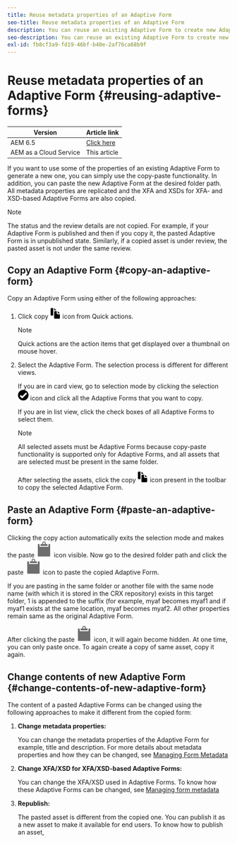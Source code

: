 ```yaml
---
title: Reuse metadata properties of an Adaptive Form
seo-title: Reuse metadata properties of an Adaptive Form
description: You can reuse an existing Adaptive Form to create new Adaptive Forms.
seo-description: You can reuse an existing Adaptive Form to create new Adaptive Forms.
exl-id: fb8cf3a9-fd19-46bf-b40e-2af76ca68b9f
---
```

# Reuse metadata properties of an Adaptive Form {#reusing-adaptive-forms}

| Version | Article link |
| -------- | ---------------------------- |
| AEM 6.5  |    [Click here](https://experienceleague.adobe.com/docs/experience-manager-65/forms/adaptive-forms-basic-authoring/reusing-adaptive-forms.html)                  |
| AEM as a Cloud Service     | This article         |

If you want to use some of the properties of an existing Adaptive Form to generate a new one, you can simply use the copy-paste functionality. In addition, you can paste the new Adaptive Form at the desired folder path. All metadata properties are replicated and the XFA and XSDs for XFA- and XSD-based Adaptive Forms are also copied.

>[!NOTE]
>
>The status and the review details are not copied. For example, if your Adaptive Form is published and then if you copy it, the pasted Adaptive Form is in unpublished state. Similarly, if a copied asset is under review, the pasted asset is not under the same review.

## Copy an Adaptive Form {#copy-an-adaptive-form}

Copy an Adaptive Form using either of the following approaches:

1. Click copy ![aem6forms_copy](assets/aem6forms_copy.png) icon from Quick actions.

   >[!NOTE]
   >
   >Quick actions are the action items that get displayed over a thumbnail on mouse hover.

1. Select the Adaptive Form. The selection process is different for different views.

   If you are in card view, go to selection mode by clicking the selection ![aem6forms_check-circle](assets/aem6forms_check-circle.png) icon and click all the Adaptive Forms that you want to copy.

   If you are in list view, click the check boxes of all Adaptive Forms to select them.

   >[!NOTE]
   >
   >All selected assets must be Adaptive Forms because copy-paste functionality is supported only for Adaptive Forms, and all assets that are selected must be present in the same folder.

   After selecting the assets, click the copy ![aem6forms_copy](assets/aem6forms_copy.png) icon present in the toolbar to copy the selected Adaptive Form.

## Paste an Adaptive Form {#paste-an-adaptive-form}

Clicking the copy action automatically exits the selection mode and makes the paste ![Paste](assets/Smock_Paste_18_N.svg) icon visible. Now go to the desired folder path and click the paste ![Paste](assets/Smock_Paste_18_N.svg) icon to paste the copied Adaptive Form.

If you are pasting in the same folder or another file with the same node name (with which it is stored in the CRX repository) exists in this target folder, 1 is appended to the suffix (for example, myaf becomes myaf1 and if myaf1 exists at the same location, myaf becomes myaf2. All other properties remain same as the original Adaptive Form.

After clicking the paste ![Paste](assets/Smock_Paste_18_N.svg) icon, it will again become hidden. At one time, you can only paste once. To again create a copy of same asset, copy it again.

## Change contents of new Adaptive Form {#change-contents-of-new-adaptive-form}

The content of a pasted Adaptive Forms can be changed using the following approaches to make it different from the copied form:

1. **Change metadata properties:**

   You can change the metadata properties of the Adaptive Form for example, title and description. For more details about metadata properties and how they can be changed, see [Managing Form Metadata](manage-form-metadata.md)

1. **Change XFA/XSD for XFA/XSD-based Adaptive Forms:**

   You can change the XFA/XSD used in Adaptive Forms. To know how these Adaptive Forms can be changed, see [Managing form metadata](manage-form-metadata.md)

1. **Republish:**

   The pasted asset is different from the copied one. You can publish it as a new asset to make it available for end users. To know how to publish an asset, <!-- see [Publishing and unpublishing forms](publishing-unpublishing-forms.md) -->
